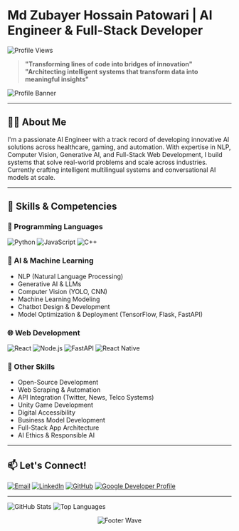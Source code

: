 # Md Zubayer Hossain Patowari | AI Engineer & Full-Stack Developer

![Profile Views](https://komarev.com/ghpvc/?username=mdzubayerhossain&color=dc143c)

> **"Transforming lines of code into bridges of innovation"**  
> **"Architecting intelligent systems that transform data into meaningful insights"**

![Profile Banner](https://github.com/user-attachments/assets/3f35592c-2692-4582-b440-732b46be6fc2)

---

## 👨‍💻 About Me

I'm a passionate AI Engineer with a track record of developing innovative AI solutions across healthcare, gaming, and automation. With expertise in NLP, Computer Vision, Generative AI, and Full-Stack Web Development, I build systems that solve real-world problems and scale across industries. Currently crafting intelligent multilingual systems and conversational AI models at scale.

---

## 🧠 Skills & Competencies

### 🔢 Programming Languages
![Python](https://img.shields.io/badge/Python-Expert-3776AB?style=for-the-badge&logo=python&logoColor=white)
![JavaScript](https://img.shields.io/badge/JavaScript-Advanced-F7DF1E?style=for-the-badge&logo=javascript&logoColor=black)
![C++](https://img.shields.io/badge/C++-Proficient-00599C?style=for-the-badge&logo=c%2B%2B&logoColor=white)

### 🤖 AI & Machine Learning
- NLP (Natural Language Processing)
- Generative AI & LLMs
- Computer Vision (YOLO, CNN)
- Machine Learning Modeling
- Chatbot Design & Development
- Model Optimization & Deployment (TensorFlow, Flask, FastAPI)

### 🌐 Web Development
![React](https://img.shields.io/badge/React-Professional-61DAFB?style=for-the-badge&logo=react&logoColor=black)
![Node.js](https://img.shields.io/badge/Node.js-Expert-339933?style=for-the-badge&logo=node.js&logoColor=white)
![FastAPI](https://img.shields.io/badge/FastAPI-Advanced-009688?style=for-the-badge&logo=fastapi&logoColor=white)
![React Native](https://img.shields.io/badge/React%20Native-Mobile%20Dev-61DAFB?style=for-the-badge&logo=react&logoColor=white)

### 💼 Other Skills
- Open-Source Development
- Web Scraping & Automation
- API Integration (Twitter, News, Telco Systems)
- Unity Game Development
- Digital Accessibility
- Business Model Development
- Full-Stack App Architecture
- AI Ethics & Responsible AI


---

## 📫 Let's Connect!

[![Email](https://img.shields.io/badge/Email-Contact%20Me-D14836?style=for-the-badge&logo=gmail&logoColor=white)](mailto:mdzubayerpatowari@gmail.com)
[![LinkedIn](https://img.shields.io/badge/LinkedIn-Network-0077B5?style=for-the-badge&logo=linkedin&logoColor=white)](https://linkedin.com/in/mdzubayerhossainpatowari)
[![GitHub](https://img.shields.io/badge/GitHub-Portfolio-181717?style=for-the-badge&logo=github&logoColor=white)](https://github.com/mdzubayerhossain)
[![Google Developer Profile](https://img.shields.io/badge/Google%20Dev-G.dev%20Profile-4285F4?style=for-the-badge&logo=google&logoColor=white)](https://g.dev/mdzubayerhossainpatowari)

---

![GitHub Stats](https://github-readme-stats.vercel.app/api?username=mdzubayerhossain&theme=radical&show_icons=true&include_all_commits=true)
![Top Languages](https://github-readme-stats.vercel.app/api/top-langs/?username=mdzubayerhossain&theme=radical&layout=compact)

<div align="center">
  <img src="https://capsule-render.vercel.app/api?type=waving&color=gradient&height=80&section=footer" alt="Footer Wave" />
</div>
